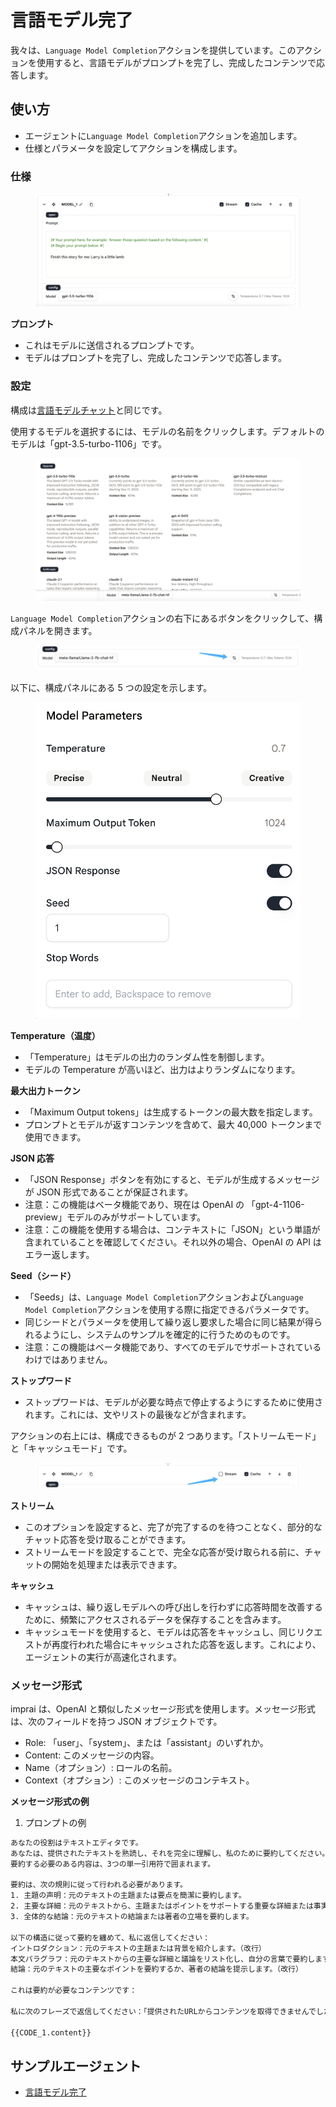 # 言語モデル完了

我々は、`Language Model Completion`アクションを提供しています。このアクションを使用すると、言語モデルがプロンプトを完了し、完成したコンテンツで応答します。

## 使い方

- エージェントに`Language Model Completion`アクションを追加します。
- 仕様とパラメータを設定してアクションを構成します。

### 仕様

<figure><img src="../../../../images/completion.png" alt=""><figcaption></figcaption></figure>

**プロンプト**

- これはモデルに送信されるプロンプトです。
- モデルはプロンプトを完了し、完成したコンテンツで応答します。

### 設定

構成は[言語モデルチャット](language-model-chat.md)と同じです。

使用するモデルを選択するには、モデルの名前をクリックします。デフォルトのモデルは「gpt-3.5-turbo-1106」です。

<figure><img src="../../../../images/chat-models.png" alt=""><figcaption></figcaption></figure>

&#x20;

`Language Model Completion`アクションの右下にあるボタンをクリックして、構成パネルを開きます。

<figure><img src="../../../../images/chat-config-button.jpg" alt=""><figcaption></figcaption></figure>

&#x20;

以下に、構成パネルにある 5 つの設定を示します。

<figure><img src="../../../../images/chat-config-2.png" alt=""><figcaption></figcaption></figure>

**Temperature（温度）**

- 「Temperature」はモデルの出力のランダム性を制御します。
- モデルの Temperature が高いほど、出力はよりランダムになります。

**最大出力トークン**

- 「Maximum Output tokens」は生成するトークンの最大数を指定します。
- プロンプトとモデルが返すコンテンツを含めて、最大 40,000 トークンまで使用できます。

**JSON 応答**

- 「JSON Response」ボタンを有効にすると、モデルが生成するメッセージが JSON 形式であることが保証されます。
- 注意：この機能はベータ機能であり、現在は OpenAI の 「gpt-4-1106-preview」モデルのみがサポートしています。
- 注意：この機能を使用する場合は、コンテキストに「JSON」という単語が含まれていることを確認してください。それ以外の場合、OpenAI の API はエラー返します。

**Seed（シード）**

- 「Seeds」は、`Language Model Completion`アクションおよび`Language Model Completion`アクションを使用する際に指定できるパラメータです。
- 同じシードとパラメータを使用して繰り返し要求した場合に同じ結果が得られるようにし、システムのサンプルを確定的に行うためのものです。
- 注意：この機能はベータ機能であり、すべてのモデルでサポートされているわけではありません。

**ストップワード**

- ストップワードは、モデルが必要な時点で停止するようにするために使用されます。これには、文やリストの最後などが含まれます。

アクションの右上には、構成できるものが 2 つあります。「ストリームモード」と「キャッシュモード」です。

<figure><img src="../../../../images/stream-and-cache.jpg" alt=""><figcaption></figcaption></figure>

**ストリーム**

- このオプションを設定すると、完了が完了するのを待つことなく、部分的なチャット応答を受け取ることができます。
- ストリームモードを設定することで、完全な応答が受け取られる前に、チャットの開始を処理または表示できます。

**キャッシュ**

- キャッシュは、繰り返しモデルへの呼び出しを行わずに応答時間を改善するために、頻繁にアクセスされるデータを保存することを含みます。
- キャッシュモードを使用すると、モデルは応答をキャッシュし、同じリクエストが再度行われた場合にキャッシュされた応答を返します。これにより、エージェントの実行が高速化されます。

### メッセージ形式

imprai は、OpenAI と類似したメッセージ形式を使用します。メッセージ形式は、次のフィールドを持つ JSON オブジェクトです。

- Role: 「user」、「system」、または「assistant」のいずれか。
- Content: このメッセージの内容。
- Name（オプション）: ロールの名前。
- Context（オプション）: このメッセージのコンテキスト。

&#x20;

**メッセージ形式の例**

1. プロンプトの例

```xml
あなたの役割はテキストエディタです。
あなたは、提供されたテキストを熟読し、それを完全に理解し、私のために要約してください。 要約は、元のテキストの主題と重要な詳細を要約する必要があります。 簡潔で自分の言葉で表現されている必要があります。
要約する必要のある内容は、3つの単一引用符で囲まれます。

要約は、次の規則に従って行われる必要があります。
1. 主題の声明：元のテキストの主題または要点を簡潔に要約します。
2. 主要な詳細：元のテキストから、主題またはポイントをサポートする重要な詳細または事実を列挙します。
3. 全体的な結論：元のテキストの結論または著者の立場を要約します。

以下の構造に従って要約を纏めて、私に返信してください：
イントロダクション：元のテキストの主題または背景を紹介します。（改行）
本文パラグラフ：元のテキストからの主要な詳細と議論をリスト化し、自分の言葉で要約します。（改行）
結論：元のテキストの主要なポイントを要約するか、著者の結論を提示します。（改行）

これは要約が必要なコンテンツです：

私に次のフレーズで返信してください：「提供されたURLからコンテンツを取得できませんでした。 Webアドレスの正確性を確認してください」

{{CODE_1.content}}
```

## サンプルエージェント

- [言語モデル完了](https://rebyte.ai/p/21b2295005587a5375d8/callable/719d2f31bf9fe977f699/editor)
